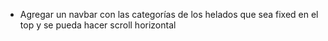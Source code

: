- Agregar un navbar con las categorías de los helados que sea fixed en el top y se pueda hacer scroll horizontal

